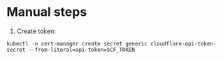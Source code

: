 # Manual steps
1. Create token:
```
kubectl -n cert-manager create secret generic cloudflare-api-token-secret --from-literal=api-token=$CF_TOKEN
```
